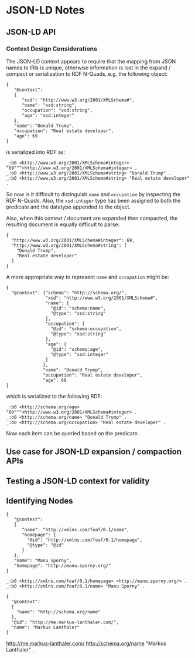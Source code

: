 # JSON-LD Notes

## JSON-LD API

### Context Design Considerations

The JSON-LD context appears to require that the mapping from JSON names to 
IRIs is unique, otherwise information is lost in the expand / compact or
serialization to RDF N-Quads, e.g. the following object:

```
{
   "@context":
   {
      "xsd": "http://www.w3.org/2001/XMLSchema#",
      "name": "xsd:string",
      "occupation": "xsd:string",
      "age": "xsd:integer"
   },
   "name": "Donald Trump",
   "occupation": "Real estate developer",
   "age": 69
}
```
is serialized into RDF as:

```
_:b0 <http://www.w3.org/2001/XMLSchema#integer> "69"^^<http://www.w3.org/2001/XMLSchema#integer> .
_:b0 <http://www.w3.org/2001/XMLSchema#string> "Donald Trump" .
_:b0 <http://www.w3.org/2001/XMLSchema#string> "Real estate developer" .
```

So now is it difficult to distinguish `name` and `occupation` by inspecting the RDF N-Quads.
Also, the `xsd:integer` type has been assigned to both the predicate and the datatype appended 
to the object.

Also, when this context / document are expanded then compacted, the resulting document is equally
difficult to parse:
```
{
  "http://www.w3.org/2001/XMLSchema#integer": 69,
  "http://www.w3.org/2001/XMLSchema#string": [
    "Donald Trump",
    "Real estate developer"
  ]
}
```


A more appropriate way to represent `name` and `occupation` might be:

```
{    
  "@context": {"schema": "http://schema.org/",
               "xsd": "http://www.w3.org/2001/XMLSchema#",
               "name": {
                 "@id": "schema:name",
                 "@type": "xsd:string"
               },
               "occupation": {
                 "@id": "schema:occupation",
                 "@type": "xsd:string"
               }, 
               "age": {
                 "@id": "schema:age",
                 "@type": "xsd:integer"
               }
              },
              "name": "Donald Trump",
              "occupation": "Real estate developer",
              "age": 69
}

```

which is serialized to the following RDF:

```
_:b0 <http://schema.org/age> "69"^^<http://www.w3.org/2001/XMLSchema#integer> .
_:b0 <http://schema.org/name> "Donald Trump" .
_:b0 <http://schema.org/occupation> "Real estate developer" .
```

Now each item can be queried based on the predicate.

## Use case for JSON-LD expansion / compaction APIs

## Testing a JSON-LD context for validity

## Identifying Nodes

```
{
   "@context":
   {
      "name": "http://xmlns.com/foaf/0.1/name",
      "homepage": {
        "@id": "http://xmlns.com/foaf/0.1/homepage",
        "@type": "@id"
      }
   },
   "name": "Manu Sporny",
   "homepage": "http://manu.sporny.org/"
}
```

```
_:b0 <http://xmlns.com/foaf/0.1/homepage> <http://manu.sporny.org/> .
_:b0 <http://xmlns.com/foaf/0.1/name> "Manu Sporny" .
```

```
{
  "@context":
  {
    "name": "http://schema.org/name"
  },
  "@id": "http://me.markus-lanthaler.com/",
  "name": "Markus Lanthaler"
}

```
<http://me.markus-lanthaler.com/> <http://schema.org/name> "Markus Lanthaler" .
```
```
